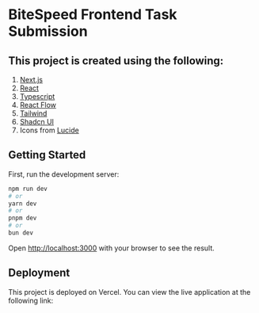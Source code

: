# BiteSpeed Frontend Task Submission

## This project is created using the following:

1. [Next.js](https://nextjs.org/)
2. [React](https://react.dev/)
3. [Typescript](https://www.typescriptlang.org/)
4. [React Flow](https://reactflow.dev/)
5. [Tailwind](https://tailwindcss.com/)
6. [Shadcn UI](https://ui.shadcn.com/)
7. Icons from [Lucide](https://lucide.dev/)

## Getting Started

First, run the development server:

```bash
npm run dev
# or
yarn dev
# or
pnpm dev
# or
bun dev
```

Open [http://localhost:3000](http://localhost:3000) with your browser to see the result.

## Deployment

This project is deployed on Vercel. You can view the live application at the following link:
